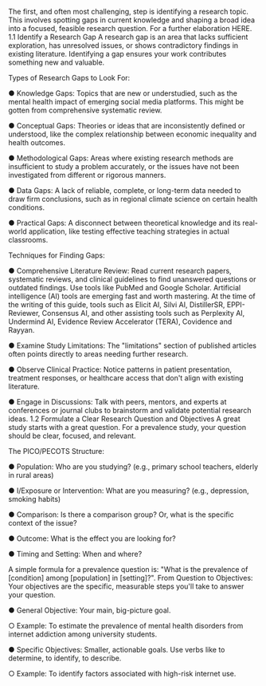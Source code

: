 The first, and often most challenging, step is identifying a research topic. This involves spotting gaps in current knowledge and shaping a broad idea into a focused, feasible research question. For a further elaboration HERE.
1.1 Identify a Research Gap
A research gap is an area that lacks sufficient exploration, has unresolved issues, or shows contradictory findings in existing literature. Identifying a gap ensures your work contributes something new and valuable.


Types of Research Gaps to Look For:

●	Knowledge Gaps: Topics that are new or understudied, such as the mental health impact of emerging social media platforms. This might be gotten from comprehensive systematic review.

●	Conceptual Gaps: Theories or ideas that are inconsistently defined or understood, like the complex relationship between economic inequality and health outcomes.

●	Methodological Gaps: Areas where existing research methods are insufficient to study a problem accurately, or the issues have not been investigated from different or rigorous manners.

●	Data Gaps: A lack of reliable, complete, or long-term data needed to draw firm conclusions, such as in regional climate science on certain health conditions.

●	Practical Gaps: A disconnect between theoretical knowledge and its real-world application, like testing effective teaching strategies in actual classrooms.


Techniques for Finding Gaps:

●	Comprehensive Literature Review: Read current research papers, systematic reviews, and clinical guidelines to find unanswered questions or outdated findings. Use tools like PubMed and Google Scholar. Artificial intelligence (AI) tools are emerging fast and worth mastering. At the time of the writing of this guide, tools such as Elicit AI, Silvi AI, DistillerSR, EPPI-Reviewer, Consensus AI, and other assisting tools such as Perplexity AI, Undermind AI, Evidence Review Accelerator (TERA), Covidence and Rayyan.

●	Examine Study Limitations: The "limitations" section of published articles often points directly to areas needing further research.

●	Observe Clinical Practice: Notice patterns in patient presentation, treatment responses, or healthcare access that don't align with existing literature.

●	Engage in Discussions: Talk with peers, mentors, and experts at conferences or journal clubs to brainstorm and validate potential research ideas.
1.2 Formulate a Clear Research Question and Objectives
A great study starts with a great question. For a prevalence study, your question should be clear, focused, and relevant.


The PICO/PECOTS Structure:

●	Population: Who are you studying? (e.g., primary school teachers, elderly in rural areas)

●	I/Exposure or Intervention: What are you measuring? (e.g., depression, smoking habits)

●	Comparison: Is there a comparison group? Or, what is the specific context of the issue?

●	Outcome: What is the effect you are looking for?

●	Timing and Setting: When and where?

A simple formula for a prevalence question is: "What is the prevalence of [condition] among [population] in [setting]?".
From Question to Objectives:
Your objectives are the specific, measurable steps you'll take to answer your question.

●	General Objective: Your main, big-picture goal.

○	Example: To estimate the prevalence of mental health disorders from internet addiction among university students.


●	Specific Objectives: Smaller, actionable goals. Use verbs like to determine, to identify, to describe.

○	Example: To identify factors associated with high-risk internet use.
